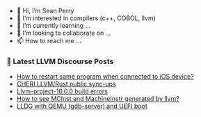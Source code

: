 - 👋 Hi, I’m Sean Perry
- 👀 I’m interested in compilers (c++, COBOL, llvm)
- 🌱 I’m currently learning ...
- 💞️ I’m looking to collaborate on ...
- 📫 How to reach me ...

<!---
s66perry/s66perry is a ✨ special ✨ repository because its `README.md` (this file) appears on your GitHub profile.
You can click the Preview link to take a look at your changes.
--->
### 📕 Latest LLVM Discourse Posts

<!-- DISCOURSE-LLVM:START -->
- [How to restart same program when connected to iOS device?](https://discourse.llvm.org/t/how-to-restart-same-program-when-connected-to-ios-device/70291#post_2)
- [CHERI LLVM/Rust public sync-ups](https://discourse.llvm.org/t/cheri-llvm-rust-public-sync-ups/62815?page=2#post_22)
- [Llvm-project-16.0.0 build errors](https://discourse.llvm.org/t/llvm-project-16-0-0-build-errors/70565#post_3)
- [How to see MCInst and MachineInstr generated by llvm?](https://discourse.llvm.org/t/how-to-see-mcinst-and-machineinstr-generated-by-llvm/70585#post_1)
- [LLDG with QEMU &lpar;gdb-server&rpar; and UEFI boot](https://discourse.llvm.org/t/lldg-with-qemu-gdb-server-and-uefi-boot/70584#post_1)
<!-- DISCOURSE-LLVM:END -->
